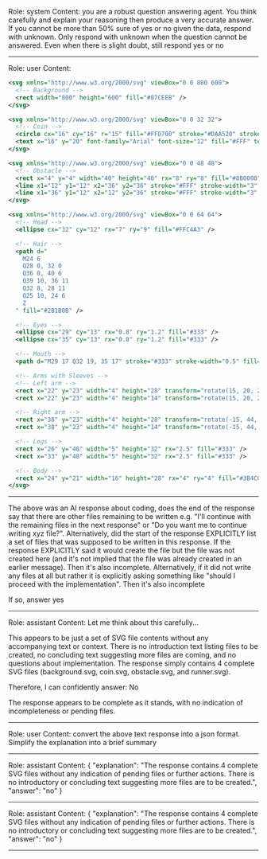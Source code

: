 Role: system
Content: you are a robust question answering agent. You think carefully and explain your reasoning then produce a very accurate answer. If you cannot be more than 50% sure of yes or no given the data, respond with unknown. Only respond with unknown when the question cannot be answered. Even when there is slight doubt, still respond yes or no
__________________
Role: user
Content: 
```svg assets/svgs/background.svg
<svg xmlns="http://www.w3.org/2000/svg" viewBox="0 0 800 600">
  <!-- Background -->
  <rect width="800" height="600" fill="#87CEEB" />
</svg>
```

```svg assets/svgs/coin.svg
<svg xmlns="http://www.w3.org/2000/svg" viewBox="0 0 32 32">
  <!-- Coin -->
  <circle cx="16" cy="16" r="15" fill="#FFD700" stroke="#DAA520" stroke-width="2" />
  <text x="16" y="20" font-family="Arial" font-size="12" fill="#FFF" text-anchor="middle" font-weight="bold">$</text>
</svg>
```

```svg assets/svgs/obstacle.svg
<svg xmlns="http://www.w3.org/2000/svg" viewBox="0 0 48 48">
  <!-- Obstacle -->
  <rect x="4" y="4" width="40" height="40" rx="8" ry="8" fill="#8B0000" stroke="#B22222" stroke-width="2" />
  <line x1="12" y1="12" x2="36" y2="36" stroke="#FFF" stroke-width="3" />
  <line x1="36" y1="12" x2="12" y2="36" stroke="#FFF" stroke-width="3" />
</svg>
```

```svg assets/svgs/runner.svg
<svg xmlns="http://www.w3.org/2000/svg" viewBox="0 0 64 64">
  <!-- Head -->
  <ellipse cx="32" cy="12" rx="7" ry="9" fill="#FFC4A3" />

  <!-- Hair -->
  <path d="
    M24 6 
    Q28 0, 32 0 
    Q36 0, 40 6 
    Q39 10, 36 11 
    Q32 8, 28 11 
    Q25 10, 24 6 
    Z
  " fill="#2B1B0B" />

  <!-- Eyes -->
  <ellipse cx="29" cy="13" rx="0.8" ry="1.2" fill="#333" />
  <ellipse cx="35" cy="13" rx="0.8" ry="1.2" fill="#333" />

  <!-- Mouth -->
  <path d="M29 17 Q32 19, 35 17" stroke="#333" stroke-width="0.5" fill="none" />

  <!-- Arms with Sleeves -->
  <!-- Left arm -->
  <rect x="22" y="23" width="4" height="28" transform="rotate(15, 20, 25)" fill="#FFC4A3" rx="2.5" />
  <rect x="22" y="23" width="4" height="14" transform="rotate(15, 20, 25)" fill="#3B4CCA" rx="2.5" />

  <!-- Right arm -->
  <rect x="38" y="23" width="4" height="28" transform="rotate(-15, 44, 25)" fill="#FFC4A3" rx="2.5" />
  <rect x="38" y="23" width="4" height="14" transform="rotate(-15, 44, 25)" fill="#3B4CCA" rx="2.5" />

  <!-- Legs -->
  <rect x="26" y="48" width="5" height="32" rx="2.5" fill="#333" />
  <rect x="33" y="48" width="5" height="32" rx="2.5" fill="#333" />

  <!-- Body -->
  <rect x="24" y="21" width="16" height="28" rx="4" ry="4" fill="#3B4CCA" />
</svg>
```

____
The above was an AI response about coding, does the end of the response say that there are other files remaining to be written e.g. "I'll continue with the remaining files in the next response" or "Do you want me to continue writing xyz file?". Alternatively, did the start of the response EXPLICITLY list a set of files that was supposed to be written in this response. If the response EXPLICITLY said it would create the file but the file was not created here (and it's not implied that the file was already created in an earlier message). Then it's also incomplete. Alternatively, if it did not write any files at all but rather it is explicitly asking something like "should I proceed with the implementation". Then it's also incomplete

If so, answer yes

__________________
Role: assistant
Content: Let me think about this carefully...

This appears to be just a set of SVG file contents without any accompanying text or context. There is no introduction text listing files to be created, no concluding text suggesting more files are coming, and no questions about implementation. The response simply contains 4 complete SVG files (background.svg, coin.svg, obstacle.svg, and runner.svg).

Therefore, I can confidently answer: No

The response appears to be complete as it stands, with no indication of incompleteness or pending files.
__________________
Role: user
Content: convert the above text response into a json format. Simplify the explanation into a brief summary
__________________
Role: assistant
Content: {
  "explanation": "The response contains 4 complete SVG files without any indication of pending files or further actions. There is no introductory or concluding text suggesting more files are to be created.",
  "answer": "no"
}
__________________
Role: assistant
Content: {
  "explanation": "The response contains 4 complete SVG files without any indication of pending files or further actions. There is no introductory or concluding text suggesting more files are to be created.",
  "answer": "no"
}
__________________
